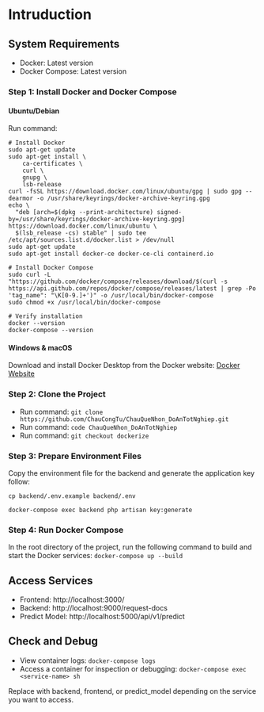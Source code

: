 # Intruduction

## System Requirements
- Docker: Latest version
- Docker Compose: Latest version

### Step 1: Install Docker and Docker Compose

#### Ubuntu/Debian

Run command:
```terminal
# Install Docker
sudo apt-get update
sudo apt-get install \
    ca-certificates \
    curl \
    gnupg \
    lsb-release
curl -fsSL https://download.docker.com/linux/ubuntu/gpg | sudo gpg --dearmor -o /usr/share/keyrings/docker-archive-keyring.gpg
echo \
  "deb [arch=$(dpkg --print-architecture) signed-by=/usr/share/keyrings/docker-archive-keyring.gpg] https://download.docker.com/linux/ubuntu \
  $(lsb_release -cs) stable" | sudo tee /etc/apt/sources.list.d/docker.list > /dev/null
sudo apt-get update
sudo apt-get install docker-ce docker-ce-cli containerd.io

# Install Docker Compose
sudo curl -L "https://github.com/docker/compose/releases/download/$(curl -s https://api.github.com/repos/docker/compose/releases/latest | grep -Po 'tag_name": "\K[0-9.]+')" -o /usr/local/bin/docker-compose
sudo chmod +x /usr/local/bin/docker-compose

# Verify installation
docker --version
docker-compose --version
```
#### Windows & macOS
Download and install Docker Desktop from the Docker website: [Docker Website](https://docs.docker.com/desktop/install/windows-install/)

### Step 2: Clone the Project

- Run command: `git clone https://github.com/ChauCongTu/ChauQueNhon_DoAnTotNghiep.git`
- Run command: `code ChauQueNhon_DoAnTotNghiep`
- Run command: `git checkout dockerize`

### Step 3: Prepare Environment Files

Copy the environment file for the backend and generate the application key follow:

```
cp backend/.env.example backend/.env
```

```
docker-compose exec backend php artisan key:generate
```

### Step 4: Run Docker Compose

In the root directory of the project, run the following command to build and start the Docker services: `docker-compose up --build`

## Access Services
- Frontend: http://localhost:3000/
- Backend: http://localhost:9000/request-docs
- Predict Model: http://localhost:5000/api/v1/predict

## Check and Debug

- View container logs: `docker-compose logs`
- Access a container for inspection or debugging: `docker-compose exec <service-name> sh`

Replace <service-name> with backend, frontend, or predict_model depending on the service you want to access.